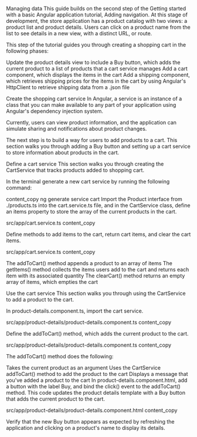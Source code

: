 Managing data
This guide builds on the second step of the Getting started with a basic Angular application tutorial, Adding navigation. At this stage of development, the store application has a product catalog with two views: a product list and product details. Users can click on a product name from the list to see details in a new view, with a distinct URL, or route.

This step of the tutorial guides you through creating a shopping cart in the following phases:

Update the product details view to include a Buy button, which adds the current product to a list of products that a cart service manages
Add a cart component, which displays the items in the cart
Add a shipping component, which retrieves shipping prices for the items in the cart by using Angular's HttpClient to retrieve shipping data from a .json file

Create the shopping cart service
In Angular, a service is an instance of a class that you can make available to any part of your application using Angular's dependency injection system.

Currently, users can view product information, and the application can simulate sharing and notifications about product changes.

The next step is to build a way for users to add products to a cart. This section walks you through adding a Buy button and setting up a cart service to store information about products in the cart.

Define a cart service
This section walks you through creating the CartService that tracks products added to shopping cart.

In the terminal generate a new cart service by running the following command:

content_copy
ng generate service cart
Import the Product interface from ./products.ts into the cart.service.ts file, and in the CartService class, define an items property to store the array of the current products in the cart.

src/app/cart.service.ts
content_copy

<!-- import { Product } from './products';
/* . . . */
export class CartService {
  items: Product[] = [];
/* . . . */
} -->

Define methods to add items to the cart, return cart items, and clear the cart items.

src/app/cart.service.ts
content_copy

<!-- export class CartService {
  items: Product[] = [];
/* . . . */

  addToCart(product: Product) {
    this.items.push(product);
  }

  getItems() {
    return this.items;
  }

  clearCart() {
    this.items = [];
    return this.items;
  }
/* . . . */
} -->

The addToCart() method appends a product to an array of items
The getItems() method collects the items users add to the cart and returns each item with its associated quantity
The clearCart() method returns an empty array of items, which empties the cart

Use the cart service
This section walks you through using the CartService to add a product to the cart.

In product-details.component.ts, import the cart service.

src/app/product-details/product-details.component.ts
content_copy

<!-- import { Component, OnInit } from '@angular/core';
import { ActivatedRoute } from '@angular/router';

import { Product, products } from '../products';
import { CartService } from '../cart.service';
Inject the cart service by adding it to the constructor().

src/app/product-details/product-details.component.ts
content_copy
export class ProductDetailsComponent implements OnInit {

  constructor(
    private route: ActivatedRoute,
    private cartService: CartService
  ) { }
} -->

Define the addToCart() method, which adds the current product to the cart.

src/app/product-details/product-details.component.ts
content_copy

<!-- export class ProductDetailsComponent implements OnInit {

  addToCart(product: Product) {
    this.cartService.addToCart(product);
    window.alert('Your product has been added to the cart!');
  }
} -->

The addToCart() method does the following:

Takes the current product as an argument
Uses the CartService addToCart() method to add the product to the cart
Displays a message that you've added a product to the cart
In product-details.component.html, add a button with the label Buy, and bind the click() event to the addToCart() method. This code updates the product details template with a Buy button that adds the current product to the cart.

src/app/product-details/product-details.component.html
content_copy

<!-- <h2>Product Details</h2>

<div *ngIf="product">
  <h3>{{ product.name }}</h3>
  <h4>{{ product.price | currency }}</h4>
  <p>{{ product.description }}</p>
  <button type="button" (click)="addToCart(product)">Buy</button>
</div> -->

Verify that the new Buy button appears as expected by refreshing the application and clicking on a product's name to display its details.
